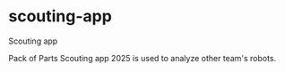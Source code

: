 # scouting-app
Scouting app

Pack of Parts Scouting app 2025 is used to analyze other team's robots.

